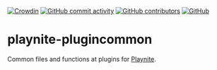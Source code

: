 [![Crowdin](https://badges.crowdin.net/playnite-extensions/localized.svg)](https://crowdin.com/project/playnite-extensions)
[![GitHub commit activity](https://img.shields.io/github/commit-activity/m/Lacro59/playnite-plugincommon)](https://github.com/Lacro59/playnite-plugincommon/graphs/commit-activity)
[![GitHub contributors](https://img.shields.io/github/contributors/Lacro59/playnite-plugincommon?cacheSeconds=5000)](https://github.com/Lacro59/playnite-plugincommon/graphs/contributors)
[![GitHub](https://img.shields.io/github/license/Lacro59/playnite-plugincommon?cacheSeconds=50000)](https://github.com/Lacro59/playnite-plugincommon/blob/master/LICENSE)

# playnite-plugincommon
Common files and functions at plugins for [Playnite](https://playnite.link).
